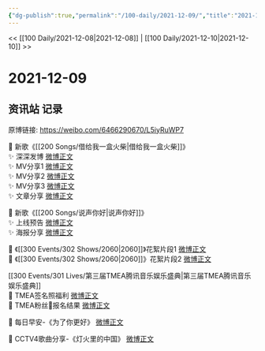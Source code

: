 ```yaml
---
{"dg-publish":true,"permalink":"/100-daily/2021-12-09/","title":"2021-12-09"}
---
```



<< [[100 Daily/2021-12-08\|2021-12-08]] | [[100 Daily/2021-12-10\|2021-12-10]] >>

# 2021-12-09

## 资讯站 记录

原博链接: https://weibo.com/6466290670/L5iyRuWP7

💫 新歌《[[200 Songs/借给我一盒火柴\|借给我一盒火柴]]》  
✨ 深深发博 [微博正文](https://m.weibo.cn/6466290670/4712450064127306)  
✨ MV分享1 [微博正文](https://m.weibo.cn/6466290670/4712446725459789)  
✨ MV分享2 [微博正文](https://m.weibo.cn/6466290670/4712450538605923)  
✨ MV分享3 [微博正文](https://m.weibo.cn/6466290670/4712521753955791)  
✨ 文章分享 [微博正文](https://m.weibo.cn/6466290670/4712506758529095)

💫 新歌《[[200 Songs/说声你好\|说声你好]]》  
✨ 上线预告 [微博正文](https://m.weibo.cn/6466290670/4712438224390283)  
✨ 海报分享 [微博正文](https://m.weibo.cn/6466290670/4712623147584159)

💫 《[[300 Events/302 Shows/2060\|2060]]》花絮片段1 [微博正文](https://m.weibo.cn/6466290670/4712456277200925)  
💫 《[[300 Events/302 Shows/2060\|2060]]》花絮片段2 [微博正文](https://m.weibo.cn/6466290670/4712459463560161)

[[300 Events/301 Lives/第三届TMEA腾讯音乐娱乐盛典\|第三届TMEA腾讯音乐娱乐盛典]]  
💫 TMEA签名照福利 [微博正文](https://m.weibo.cn/6466290670/4712577974928806)  
💫 TMEA粉丝🎫报名结果 [微博正文](https://m.weibo.cn/6466290670/4712407265708840)

💫 每日早安-《为了你更好》 [微博正文](https://m.weibo.cn/6466290670/4712405215216828)

💫 CCTV4歌曲分享-《灯火里的中国》 [微博正文](https://m.weibo.cn/6466290670/4712457283832356)

